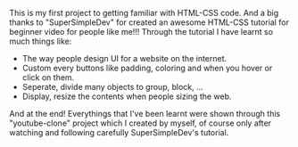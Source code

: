 This is my first project to getting familiar with HTML-CSS code. And a big thanks to "SuperSimpleDev" for created an awesome HTML-CSS tutorial for beginner video for people like me!!! Through the tutorial I have learnt so much things like:
- The way people design UI for a website on the internet.
- Custom every buttons like padding, coloring and when you hover or click on them.
- Seperate, divide many objects to group, block, ...
- Display, resize the contents when people sizing the web.
  
And at the end! Everythings that I've been learnt were shown through this "youtube-clone" project which I created by myself, of course only after watching and following carefully SuperSimpleDev's tutorial.

